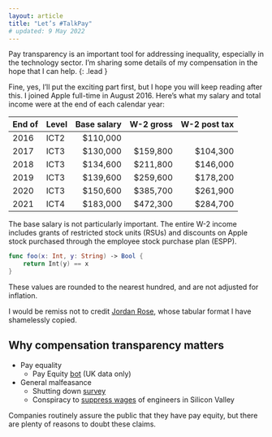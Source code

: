 ```yaml
---
layout: article
title: "Let’s #TalkPay"
# updated: 9 May 2022
---
```


Pay transparency is an important tool for addressing inequality, especially in the technology
sector. I’m sharing some details of my compensation in the hope that I can help.
{: .lead }

Fine, yes, I’ll put the exciting part first, but I hope you will keep reading after this. I joined Apple
full-time in August 2016. Here’s what my salary and total income were at the end of each calendar
year:

| End of | Level | Base salary | W-2 gross | W-2 post tax |
| :--- | :---- | ----------: | --------: | -----------: |
| 2016 | ICT2  |    $110,000 |           |              |
| 2017 | ICT3  |    $130,000 |  $159,800 |     $104,300 |
| 2018 | ICT3  |    $134,600 |  $211,800 |     $146,000 |
| 2019 | ICT3  |    $139,600 |  $259,600 |     $178,200 |
| 2020 | ICT3  |    $150,600 |  $385,700 |     $261,900 |
| 2021 | ICT4  |    $183,000 |  $472,300 |     $284,700 |

<style type="text/css">
table [style="text-align: right"] {
    font-variant-numeric: tabular-nums;
}
</style>

The base salary is not particularly important. The entire W-2 income includes grants of restricted
stock units (RSUs) and discounts on Apple stock purchased through the employee stock purchase plan
(ESPP).

```swift
func foo(x: Int, y: String) -> Bool {
    return Int(y) == x
}
```

These values are rounded to the nearest hundred, and are not adjusted for inflation.

I would be remiss not to credit [Jordan Rose], whose tabular format I have shamelessly copied.

[^1]: I started full-time in August 2016, so these numbers do not reflect a full year of employment.

## Why compensation transparency matters

- Pay equality
    - Pay Equity [bot] (UK data only)
- General malfeasance
    - Shutting down [survey]
    - Conspiracy to [suppress wages] of engineers in Silicon Valley

Companies routinely assure the public that they have pay equity, but there are plenty of reasons to
doubt these claims.


[bot]: https://www.nytimes.com/2022/03/09/business/pay-gap-international-womens-day-twitter.html
[Jordan Rose]: https://belkadan.com/blog/2022/03/TalkPay/
[survey]: https://www.theverge.com/2021/8/23/22633141/apple-pay-equity-survey-results-wage-gap
[suppress wages]: https://www.cnet.com/tech/tech-industry/apple-google-offer-415-million-to-settle-poaching-lawsuit/
